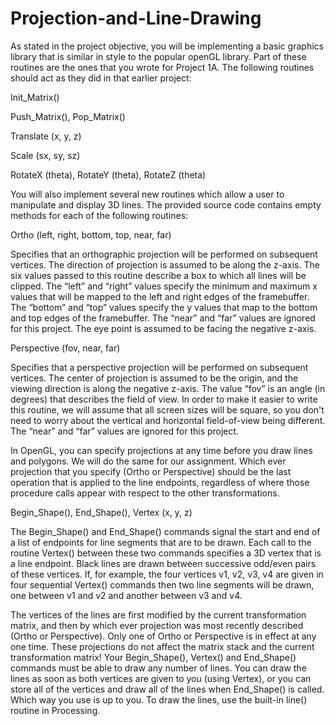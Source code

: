 # Projection-and-Line-Drawing
As stated in the project objective, you will be implementing a basic graphics library that is similar in style to the popular openGL library. Part of these routines are the ones that you wrote for Project 1A. The following routines should act as they did in that earlier project:

Init_Matrix()

Push_Matrix(), Pop_Matrix()

Translate (x, y, z)

Scale (sx, sy, sz)

RotateX (theta), RotateY (theta), RotateZ (theta)

You will also implement several new routines which allow a user to manipulate and display 3D lines. The provided source code contains empty methods for each of the following routines:

Ortho (left, right, bottom, top, near, far)

Specifies that an orthographic projection will be performed on subsequent vertices. The direction of projection is assumed to be along the z-axis. The six values passed to this routine describe a box to which all lines will be clipped. The “left” and “right” values specify the minimum and maximum x values that will be mapped to the left and right edges of the framebuffer. The “bottom” and “top” values specify the y values that map to the bottom and top edges of the framebuffer. The “near” and “far” values are ignored for this project. The eye point is assumed to be facing the negative z-axis.

Perspective (fov, near, far)

Specifies that a perspective projection will be performed on subsequent vertices. The center of projection is assumed to be the origin, and the viewing direction is along the negative z-axis. The value “fov” is an angle (in degrees) that describes the field of view. In order to make it easier to write this routine, we will assume that all screen sizes will be square, so you don't need to worry about the vertical and horizontal field-of-view being different. The “near” and “far” values are ignored for this project.

In OpenGL, you can specify projections at any time before you draw lines and polygons. We will do the same for our assignment. Which ever projection that you specify (Ortho or Perspective) should be the last operation that is applied to the line endpoints, regardless of where those procedure calls appear with respect to the other transformations.

Begin_Shape(), End_Shape(), Vertex (x, y, z)

The Begin_Shape() and End_Shape() commands signal the start and end of a list of endpoints for line segments that are to be drawn. Each call to the routine Vertex() between these two commands specifies a 3D vertex that is a line endpoint. Black lines are drawn between successive odd/even pairs of these vertices. If, for example, the four vertices v1, v2, v3, v4 are given in four sequential Vertex() commands then two line segments will be drawn, one between v1 and v2 and another between v3 and v4.

The vertices of the lines are first modified by the current transformation matrix, and then by which ever projection was most recently described (Ortho or Perspective). Only one of Ortho or Perspective is in effect at any one time. These projections do not affect the matrix stack and the current transformation matrix! Your Begin_Shape(), Vertex() and End_Shape() commands must be able to draw any number of lines. You can draw the lines as soon as both vertices are given to you (using Vertex), or you can store all of the vertices and draw all of the lines when End_Shape() is called. Which way you use is up to you. To draw the lines, use the built-in line() routine in Processing.
